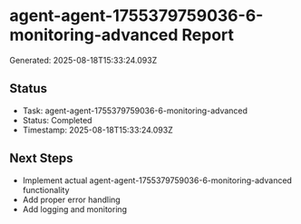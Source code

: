 # agent-agent-1755379759036-6-monitoring-advanced Report

Generated: 2025-08-18T15:33:24.093Z

## Status
- Task: agent-agent-1755379759036-6-monitoring-advanced
- Status: Completed
- Timestamp: 2025-08-18T15:33:24.093Z

## Next Steps
- Implement actual agent-agent-1755379759036-6-monitoring-advanced functionality
- Add proper error handling
- Add logging and monitoring
